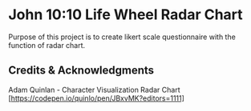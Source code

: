 # John 10:10 Life Wheel Radar Chart

Purpose of this project is to create likert scale questionnaire with the function of radar chart. 


## Credits & Acknowledgments

Adam Quinlan - Character Visualization Radar Chart
[https://codepen.io/quinlo/pen/JBxvMK?editors=1111]
